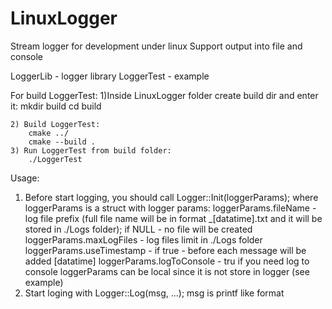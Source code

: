 # LinuxLogger
Stream logger for development under linux
Support output into file and console

LoggerLib - logger library
LoggerTest - example

For build LoggerTest:
	1)Inside LinuxLogger folder create build dir and enter it:
		mkdir build
		cd build
		
	2) Build LoggerTest:
		cmake ../
		cmake --build .
	3) Run LoggerTest from build folder:
		./LoggerTest


Usage:
1) Before start logging, you should call Logger::Init(loggerParams);
where loggerParams is a struct with logger params:
    loggerParams.fileName - log file prefix (full file name will be in format <fileName>_[datatime].txt and it will be stored in ./Logs folder);
	if NULL - no file will be created
    loggerParams.maxLogFiles - log files limit in ./Logs folder
    loggerParams.useTimestamp - if true - before each message will be added [datatime]
    loggerParams.logToConsole - tru if you need log to console
loggerParams can be local since it is not store in logger (see example)
2) Start loging with Logger::Log(msg, ...); msg is printf like format